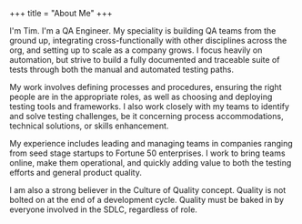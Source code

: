 +++
title = "About Me"
+++

I'm Tim. I'm a QA Engineer. My speciality is building QA teams from the ground up, integrating cross-functionally with other disciplines across the org, and setting up to scale as a company grows. I focus heavily on automation, but strive to build a fully documented and traceable suite of tests through both the manual and automated testing paths.

My work involves defining processes and procedures, ensuring the right people are in the appropriate roles, as well as choosing and deploying testing tools and frameworks. I also work closely with my teams to identify and solve testing challenges, be it concerning process accommodations, technical solutions, or skills enhancement.

My experience includes leading and managing teams in companies ranging from seed stage startups to Fortune 50 enterprises. I work to bring  teams online, make them operational, and quickly adding value to both the testing efforts and general product quality.

I am also a strong believer in the Culture of Quality concept. Quality is not bolted on at the end of a development cycle. Quality must be baked in by everyone involved in the SDLC, regardless of role.
